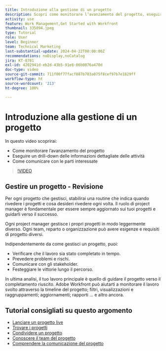 ```yaml
---
title: Introduzione alla gestione di un progetto
description: Scopri come monitorare l’avanzamento del progetto, eseguire un drill-down dei dettagli delle attività e come comunicare con le parti interessate.
activity: use
feature: Work Management,Get Started with Workfront
thumbnail: 335094.jpeg
type: Tutorial
role: User
level: Beginner
team: Technical Marketing
last-substantial-update: 2024-04-22T00:00:00Z
recommendations: noDisplay,noCatalog
jira: KT-8781
exl-id: 4202941d-eb2d-43b5-91e8-06b0076a470d
doc-type: video
source-git-commit: 711f00f77facf887b703a075f8cef97b7e1829ff
workflow-type: ht
source-wordcount: '213'
ht-degree: 100%

---
```


# Introduzione alla gestione di un progetto

In questo video scoprirai:

* Come monitorare l’avanzamento del progetto
* Eseguire un drill-down delle informazioni dettagliate delle attività
* Come comunicare con le parti interessate

>[!VIDEO](https://video.tv.adobe.com/v/335094/?quality=12&learn=on)

## Gestire un progetto - Revisione

Per ogni progetto che gestisci, stabilirai una routine che indica quando rivedere i progetti e cosa desideri rivedere ogni volta. Il ruolo di project manager è fondamentale per essere sempre aggiornato sui tuoi progetti e guidarli verso il successo.

Ogni project manager gestisce i propri progetti in modo leggermente diverso. Ogni team, reparto o organizzazione può avere esigenze e requisiti di progetto diversi.

Indipendentemente da come gestisci un progetto, puoi:

* Verificare che il lavoro sia stato completato in tempo.
* Prevedere problemi e rischi.
* Comunicare con gli stakeholder.
* Festeggiare le vittorie lungo il percorso.

In ultima analisi, il tuo lavoro principale è quello di guidare il progetto verso il completamento riuscito. Adobe Workfront può aiutarti a monitorare il lavoro svolto attraverso la timeline del progetto; filtri, visualizzazioni e raggruppamenti; aggiornamenti; rapporti ... e altro ancora.

<!---
learn more urls
3 universal principles of project management
What is a project manager?
Project management knowledge areas
9 best practices for effective project management
10 work management problems and how to solve them
--->

## Tutorial consigliati su questo argomento

* [Lanciare un progetto live](https://experienceleague.adobe.com/it/docs/workfront-learn/tutorials-workfront/manage-work/projects/take-a-project-live.md)
* [Trovare i progetti](https://experienceleague.adobe.com/it/docs/workfront-learn/tutorials-workfront/manage-work/projects/find-projects.md)
* [Condividere un progetto](https://experienceleague.adobe.com/it/docs/workfront-learn/tutorials-workfront/manage-work/projects/share-a-project.md)
* [Conoscere il team del progetto](https://experienceleague.adobe.com/it/docs/workfront-learn/tutorials-workfront/manage-work/projects/understand-the-project-team.md)
* [Comprendere la comunicazione del progetto](https://experienceleague.adobe.com/it/docs/workfront-learn/tutorials-workfront/manage-work/projects/understand-project-communication.md)
